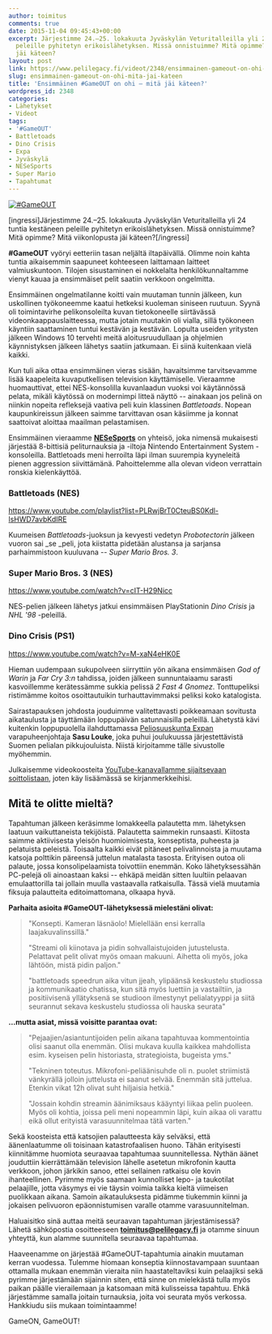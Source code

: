 ```yaml
---
author: toimitus
comments: true
date: 2015-11-04 09:45:43+00:00
excerpt: Järjestimme 24.–25. lokakuuta Jyväskylän Veturitalleilla yli 24 tuntia kestäneen
  peleille pyhitetyn erikoislähetyksen. Missä onnistuimme? Mitä opimme? Mitä viikonlopusta
  jäi käteen?
layout: post
link: https://www.pelilegacy.fi/videot/2348/ensimmainen-gameout-on-ohi-mita-jai-kateen
slug: ensimmainen-gameout-on-ohi-mita-jai-kateen
title: 'Ensimmäinen #GameOUT on ohi – mitä jäi käteen?'
wordpress_id: 2348
categories:
- Lähetykset
- Videot
tags:
- '#GameOUT'
- Battletoads
- Dino Crisis
- Expa
- Jyväskylä
- NESeSports
- Super Mario
- Tapahtumat
---
```


[![#GameOUT](http://www.pelilegacy.fi/wp-content/uploads/2015/11/gameout_article.jpg)](http://www.pelilegacy.fi/wp-content/uploads/2015/11/gameout_article.jpg)

[ingressi]Järjestimme 24.–25. lokakuuta Jyväskylän Veturitalleilla yli 24 tuntia kestäneen peleille pyhitetyn erikoislähetyksen. Missä onnistuimme? Mitä opimme? Mitä viikonlopusta jäi käteen?[/ingressi]

**#GameOUT** vyöryi eetteriin tasan neljältä iltapäivällä. Olimme noin kahta tuntia aikaisemmin saapuneet kohteeseen laittamaan laitteet valmiuskuntoon. Tilojen sisustaminen ei nokkelalta henkilökunnaltamme vienyt kauaa ja ensimmäiset pelit saatiin verkkoon ongelmitta.

Ensimmäinen ongelmatilanne koitti vain muutaman tunnin jälkeen, kun uskollinen työkoneemme kaatui hetkeksi kuoleman siniseen ruutuun. Syynä oli toimintavirhe pelikonsoleilta kuvan tietokoneelle siirtävässä videonkaappauslaitteessa, mutta jotain muutakin oli vialla, sillä työkoneen käyntiin saattaminen tuntui kestävän ja kestävän. Lopulta useiden yritysten jälkeen Windows 10 tervehti meitä aloitusruudullaan ja ohjelmien käynnistyksen jälkeen lähetys saatiin jatkumaan. Ei siinä kuitenkaan vielä kaikki.

Kun tuli aika ottaa ensimmäinen vieras sisään, havaitsimme tarvitsevamme lisää kaapeleita kuvaputkellisen television käyttämiselle. Vieraamme huomauttivat, ettei NES-konsolilla kuvanlaadun vuoksi voi käytännössä pelata, mikäli käytössä on modernimpi litteä näyttö -- ainakaan jos pelinä on niinkin nopeita refleksejä vaativa peli kuin klassinen _Battletoads_. Nopean kaupunkireissun jälkeen saimme tarvittavan osan käsiimme ja konnat saattoivat aloittaa maailman pelastamisen.

Ensimmäinen vieraamme **[NESeSports](https://www.facebook.com/NESeSports-1500839223515719/)** on yhteisö, joka nimensä mukaisesti järjestää 8-bittisiä peliturnauksia ja -iltoja Nintendo Entertainment System -konsoleilla. Battletoads meni herroilta läpi ilman suurempia kyyneleitä pienen aggression siivittämänä. Pahoittelemme alla olevan videon verrattain ronskia kielenkäyttöä.



### Battletoads (NES)



https://www.youtube.com/playlist?list=PLRwjBrT0CteuBS0Kdl-lsHWD7avbKdIRE



Kuumeisen _Battletoads_-juoksun ja kevyesti vedetyn _Probotectorin_ jälkeen vuoron sai _se _peli, jota kiistatta pidetään alustansa ja sarjansa parhaimmistoon kuuluvana -- _Super Mario Bros. 3_.



### Super Mario Bros. 3 (NES)



https://www.youtube.com/watch?v=cIT-H29Nicc



NES-pelien jälkeen lähetys jatkui ensimmäisen PlayStationin _Dino Crisis_ ja _NHL '98_ -peleillä.



### Dino Crisis (PS1)



https://www.youtube.com/watch?v=M-xaN4eHK0E



Hieman uudempaan sukupolveen siirryttiin yön aikana ensimmäisen _God of Warin_ ja _Far Cry 3:n_ tahdissa, joiden jälkeen sunnuntaiaamu sarasti kasvoillemme kerätessämme sukkia pelissä _2 Fast 4 Gnomez_. Tonttupeliksi ristimämme koitos osoittautuikin turhauttavimmaksi peliksi koko katalogista.

Sairastapauksen johdosta jouduimme valitettavasti poikkeamaan sovitusta aikataulusta ja täyttämään loppupäivän satunnaisilla peleillä. Lähetystä kävi kuitenkin loppupuolella ilahduttamassa [Peliosuuskunta Expan](http://www.expa.fi) varapuheenjohtaja **Sasu Louke**, joka puhui joulukuussa järjestettävistä Suomen pelialan pikkujouluista. Niistä kirjoitamme tälle sivustolle myöhemmin.

Julkaisemme videokoosteita [YouTube-kanavallamme sijaitsevaan soittolistaan](https://www.youtube.com/playlist?list=PLRwjBrT0CteuBS0Kdl-lsHWD7avbKdIRE), joten käy lisäämässä se kirjanmerkkeihisi.



## Mitä te olitte mieltä?



Tapahtuman jälkeen keräsimme lomakkeella palautetta mm. lähetyksen laatuun vaikuttaneista tekijöistä. Palautetta saimmekin runsaasti. Kiitosta saimme aktiivisesta yleisön huomioimisesta, konseptista, puheesta ja pelatuista peleistä. Toisaalta kaikki eivät pitäneet pelivalinnoista ja muutama katsoja polttikin päreensä juttelun matalasta tasosta. Erityisen outoa oli palaute, jossa konsolipelaamista toivottiin enemmän. Koko lähetyksessähän PC-pelejä oli ainoastaan kaksi -- ehkäpä meidän sitten luultiin pelaavan emulaattorilla tai jollain muulla vastaavalla ratkaisulla. Tässä vielä muutamia fiksuja palautteita editoimattomana, olkaapa hyvä.

**Parhaita asioita #GameOUT-lähetyksessä mielestäni olivat:**



<blockquote>"Konsepti. Kameran läsnäolo! Mielellään ensi kerralla laajakuvalinssillä."

"Streami oli kiinotava ja pidin sohvallaistujoiden jutustelusta. Pelattavat pelit olivat myös omaan makuuni. Aihetta oli myös, joka lähtöön, mistä pidin paljon."

"battletoads speedrun aika vitun jjeah, ylipäänsä keskustelu studiossa ja kommunikaatio chatissa, kun sitä myös luettiin ja vastailtiin, ja positiivisenä yllätyksenä se studioon ilmestynyt pelialatyyppi ja siitä seurannut sekava keskustelu studiossa oli hauska seurata"</blockquote>



**…mutta asiat, missä voisitte parantaa ovat:**



<blockquote>"Pejaajien/asiantuntijoiden pelin aikana tapahtuvaa kommentointia olisi saanut olla enemmän. Olisi mukava kuulla kaikkea mahdollista esim. kyseisen pelin historiasta, strategioista, bugeista yms."

"Tekninen toteutus. Mikrofoni-peliäänisuhde oli n. puolet striimistä vänkyrällä jolloin juttelusta ei saanut selvää. Enemmän sitä juttelua. Etenkin vikat 12h olivat suht hiljaisia hetkiä."

"Jossain kohdin streamin äänimiksaus kääyntyi liikaa pelin puoleen. Myös oli kohtia, joissa peli meni nopeammin läpi, kuin aikaa oli varattu eikä ollut erityistä varasuunnitelmaa tätä varten."</blockquote>



Sekä koosteista että katsojien palautteesta käy selväksi, että äänenlaatumme oli toisinaan katastrofaalisen huono. Tähän erityisesti kiinnitämme huomiota seuraavaa tapahtumaa suunnitellessa. Nythän äänet jouduttiin kierrättämään television lähelle asetetun mikrofonin kautta verkkoon, johon järkikin sanoo, ettei sellainen ratkaisu ole kovin ihanteellinen. Pyrimme myös saamaan kunnolliset lepo- ja taukotilat pelaajille, jotta väsymys ei vie täysin voimia taikka kieltä viimeisen puolikkaan aikana. Samoin aikatauluksesta pidämme tiukemmin kiinni ja jokaisen pelivuoron epäonnistumisen varalle otamme varasuunnitelman.

Haluaisitko sinä auttaa meitä seuraavan tapahtuman järjestämisessä? Lähetä sähköpostia osoitteeseen **toimitus@pelilegacy.fi** ja otamme sinuun yhteyttä, kun alamme suunnitella seuraavaa tapahtumaa.

Haaveenamme on järjestää #GameOUT-tapahtumia ainakin muutaman kerran vuodessa. Tulemme hiomaan konseptia kiinnostavampaan suuntaan ottamalla mukaan enemmän vieraita niin haastateltaviksi kuin pelaajiksi sekä pyrimme järjestämään sijainnin siten, että sinne on mielekästä tulla myös paikan päälle vierailemaan ja katsomaan mitä kulisseissa tapahtuu. Ehkä järjestämme samalla joitain turnauksia, joita voi seurata myös verkossa. Hankkiudu siis mukaan toimintaamme!

<div class="pullquote">GameON, GameOUT!</div>
